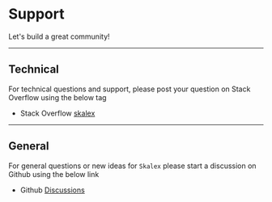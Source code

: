 # Support <!-- {docsify-ignore} -->

Let's build a great community!

---

## Technical

For technical questions and support, please post your question on Stack Overflow using the below tag

- Stack Overflow [skalex][stackOverflow]

---

## General

For general questions or new ideas for `Skalex` please start a discussion on Github using the below link

- Github [Discussions]

<!-- section links -->

[stackOverflow]: https://stackoverflow.com/questions/tagged/skalex
[Discussions]: https://github.com/TarekRaafat/skalex/discussions
